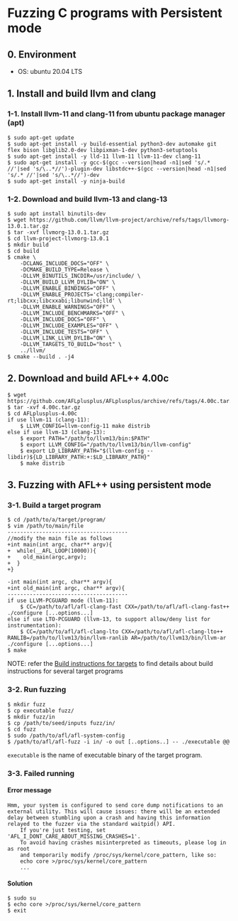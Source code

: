 # Fuzzing C programs with Persistent mode 

## 0. Environment

- OS: ubuntu 20.04 LTS

## 1. Install and build llvm and clang

### 1-1. Install llvm-11 and clang-11 from ubuntu package manager (apt)

```
$ sudo apt-get update
$ sudo apt-get install -y build-essential python3-dev automake git flex bison libglib2.0-dev libpixman-1-dev python3-setuptools
$ sudo apt-get install -y lld-11 llvm-11 llvm-11-dev clang-11
$ sudo apt-get install -y gcc-$(gcc --version|head -n1|sed 's/.* //'|sed 's/\..*//')-plugin-dev libstdc++-$(gcc --version|head -n1|sed 's/.* //'|sed 's/\..*//')-dev
$ sudo apt-get install -y ninja-build
```

### 1-2. Download and build llvm-13 and clang-13

```
$ sudo apt install binutils-dev
$ wget https://github.com/llvm/llvm-project/archive/refs/tags/llvmorg-13.0.1.tar.gz
$ tar -xvf llvmorg-13.0.1.tar.gz
$ cd llvm-project-llvmorg-13.0.1
$ mkdir build
$ cd build
$ cmake \
    -DCLANG_INCLUDE_DOCS="OFF" \
    -DCMAKE_BUILD_TYPE=Release \
    -DLLVM_BINUTILS_INCDIR=/usr/include/ \
    -DLLVM_BUILD_LLVM_DYLIB="ON" \
    -DLLVM_ENABLE_BINDINGS="OFF" \
    -DLLVM_ENABLE_PROJECTS='clang;compiler-rt;libcxx;libcxxabi;libunwind;lld' \
    -DLLVM_ENABLE_WARNINGS="OFF" \
    -DLLVM_INCLUDE_BENCHMARKS="OFF" \
    -DLLVM_INCLUDE_DOCS="OFF" \
    -DLLVM_INCLUDE_EXAMPLES="OFF" \
    -DLLVM_INCLUDE_TESTS="OFF" \
    -DLLVM_LINK_LLVM_DYLIB="ON" \
    -DLLVM_TARGETS_TO_BUILD="host" \
    ../llvm/
$ cmake --build . -j4
```

## 2. Download and build AFL++ 4.00c

```
$ wget https://github.com/AFLplusplus/AFLplusplus/archive/refs/tags/4.00c.tar.gz
$ tar -xvf 4.00c.tar.gz
$ cd AFLplusplus-4.00c
if use llvm-11 (clang-11):
    $ LLVM_CONFIG=llvm-config-11 make distrib
else if use llvm-13 (clang-13):
    $ export PATH="/path/to/llvm13/bin:$PATH"
    $ export LLVM_CONFIG="/path/to/llvm13/bin/llvm-config"
    $ export LD_LIBRARY_PATH="$(llvm-config --libdir)${LD_LIBRARY_PATH:+:$LD_LIBRARY_PATH}"
    $ make distrib
```

## 3. Fuzzing with AFL++ using persistent mode

### 3-1. Build a target program

```
$ cd /path/to/a/target/program/
$ vim /path/to/main/file
--------------------------------------
//modify the main file as follows
+int main(int argc, char** argv){
+  while(__AFL_LOOP(10000)){
+    old_main(argc,argv);
+  }
+}

-int main(int argc, char** argv){
+int old_main(int argc, char** argv){
--------------------------------------
if use LLVM-PCGUARD mode (llvm-11):    
    $ CC=/path/to/afl/afl-clang-fast CXX=/path/to/afl/afl-clang-fast++ ./configure [...options...]
else if use LTO-PCGUARD (llvm-13, to support allow/deny list for instrumentation):
    $ CC=/path/to/afl/afl-clang-lto CXX=/path/to/afl/afl-clang-lto++ RANLIB=/path/to/llvm13/bin/llvm-ranlib AR=/path/to/llvm13/bin/llvm-ar ./configure [...options...]
$ make
```
NOTE: refer the [Build instructions for targets](Build_Instructions_for_Targets.md) to find details about build instructions for several target programs

### 3-2. Run fuzzing

```
$ mkdir fuzz
$ cp executable fuzz/
$ mkdir fuzz/in
$ cp /path/to/seed/inputs fuzz/in/
$ cd fuzz
$ sudo /path/to/afl/afl-system-config
$ /path/to/afl/afl-fuzz -i in/ -o out [..options..] -- ./executable @@
```
`executable` is the name of executable binary of the target program.

### 3-3. Failed running

#### Error message
```
Hmm, your system is configured to send core dump notifications to an external utility. This will cause issues: there will be an extended delay between stumbling upon a crash and having this information relayed to the fuzzer via the standard waitpid() API.
    If you're just testing, set  'AFL_I_DONT_CARE_ABOUT_MISSING_CRASHES=1'.
    To avoid having crashes misinterpreted as timeouts, please log in as root
    and temporarily modify /proc/sys/kernel/core_pattern, like so:
    echo core >/proc/sys/kernel/core_pattern
    ...

```
#### Solution

```
$ sudo su 
$ echo core >/proc/sys/kernel/core_pattern 
$ exit 
```
